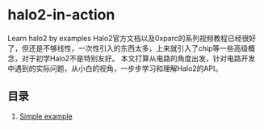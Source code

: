 # halo2-in-action
Learn halo2 by examples
Halo2官方文档以及0xparc的系列视频教程已经很好了，但还是不够线性，一次性引入的东西太多，上来就引入了chip等一些高级概念，对于初学Halo2不是特别友好。
本文打算从电路的角度出发，针对电路开发中遇到的实际问题，从小白的视角，一步步学习和理解Halo2的API。

## 目录
1. [Simple example](./docs/1.simple.md)


